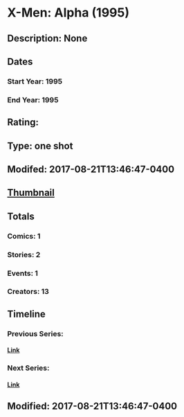 # X-Men: Alpha (1995)
## Description: None
## Dates
### Start Year: 1995
### End Year: 1995
## Rating: 
## Type: one shot
## Modifed: 2017-08-21T13:46:47-0400
## [Thumbnail](http://i.annihil.us/u/prod/marvel/i/mg/3/20/51e705f412d45.jpg)
## Totals
### Comics: 1
### Stories: 2
### Events: 1
### Creators: 13
## Timeline
### Previous Series: 
#### [Link]()
### Next Series: 
#### [Link]()
## Modified: 2017-08-21T13:46:47-0400